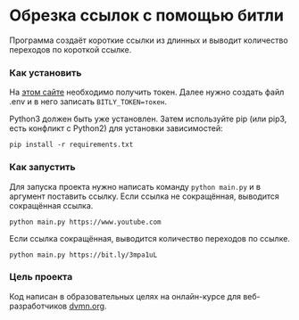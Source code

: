 # Обрезка ссылок с помощью битли

Программа создаёт короткие ссылки из длинных и выводит количество переходов по короткой ссылке.

### Как установить

На [этом сайте](https://bit.ly/) необходимо получить токен. Далее нужно создать файл .env и в него записать `BITLY_TOKEN=токен`.

Python3 должен быть уже установлен. Затем используйте pip (или pip3, есть конфликт с Python2) для установки зависимостей:

```
pip install -r requirements.txt
```

### Как запустить

Для запуска проекта нужно написать команду `python main.py` и в аргумент поставить ссылку. Если ссылка не сокращённая, выводится сокращённая ссылка.

```
python main.py https://www.youtube.com
```

Если ссылка сокращённая, выводится количество переходов по ссылке.

```
python main.py https://bit.ly/3mpa1uL
```

### Цель проекта

Код написан в образовательных целях на онлайн-курсе для веб-разработчиков [dvmn.org](https://dvmn.org).
